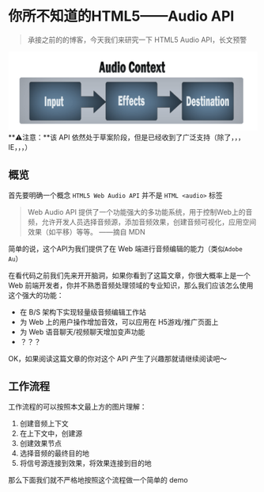 # 你所不知道的HTML5——Audio API
> 承接之前的的博客，今天我们来研究一下 HTML5 Audio API，长文预警

![](./img1.png)
**⚠️注意：**该 API 依然处于草案阶段，但是已经收到了广泛支持（除了，，，IE，，，）

## 概览
首先要明确一个概念 `HTML5 Web Audio API` 并不是 `HTML <audio>` 标签

> Web Audio API 提供了一个功能强大的多功能系统，用于控制Web上的音频，允许开发人员选择音频源，添加音频效果，创建音频可视化，应用空间效果（如平移）等等。 ——摘自 MDN

简单的说，这个API为我们提供了在 Web 端进行音频编辑的能力（类似`Adobe Au`）

在看代码之前我们先来开开脑洞，如果你看到了这篇文章，你很大概率上是一个 Web 前端开发者，你并不熟悉音频处理领域的专业知识，那么我们应该怎么使用这个强大的功能：

- 在 B/S 架构下实现轻量级音频编辑工作站
- 为 Web 上的用户操作增加音效，可以应用在 H5游戏/推广页面上
- 为 Web 语音聊天/视频聊天增加变声功能
- ？？？

OK，如果阅读这篇文章的你对这个 API 产生了兴趣那就请继续阅读吧～

## 工作流程

工作流程的可以按照本文最上方的图片理解：
1. 创建音频上下文
2. 在上下文中，创建源
3. 创建效果节点
4. 选择音频的最终目的地
5. 将信号源连接到效果，将效果连接到目的地

那么下面我们就不严格地按照这个流程做一个简单的 demo


